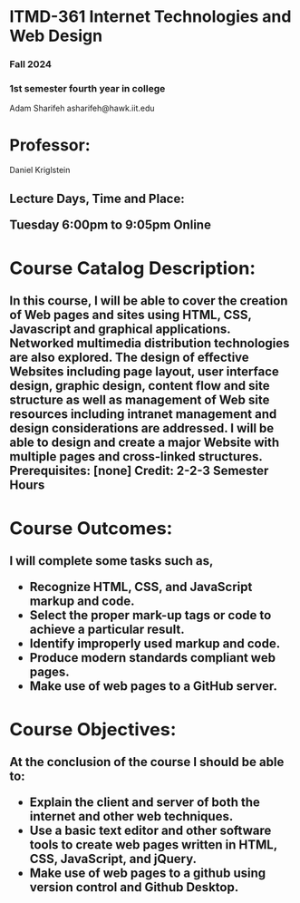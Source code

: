 <!DOCTYPE html>
<html lang="en">
<head>
	<meta charset="UTF-8">
	<title>ITMD-361 Internet Technologies and Web Design</title>
</head>
<body>
	<h1>ITMD-361 Internet Technologies and Web Design</h1>
	<h3>Fall 2024</h3>
	<h3>1st semester fourth year in college</h3>
	<p>Adam Sharifeh asharifeh@hawk.iit.edu</p>
	<h1>Professor:</h1>
	<p>Daniel Kriglstein</p>
	<h2>Lecture Days, Time and Place:<h/2>
	<p>Tuesday 6:00pm to 9:05pm Online</p>
	<h2>Course Catalog Description:</h2>
	<p>In this course, I will be able to cover the creation of Web pages and sites using HTML, CSS, Javascript and graphical applications. Networked multimedia distribution technologies are also explored. The design of effective Websites including page layout, user interface design, graphic design, content flow and site structure as well as management of Web site resources including intranet management and design considerations are addressed. I will be able to design and create a major Website with multiple pages and cross-linked structures. <strong>Prerequisites</strong>: [none] <strong>Credit</strong>: 2-2-3 Semester Hours</p>
	<h2>Course Outcomes:</h2>
	<p>I will complete some tasks such as,</p>
	<ul>
		<li>Recognize HTML, CSS, and JavaScript markup and code.</li>
		<li>Select the proper mark-up tags or code to achieve a particular result.</li>
		<li>Identify improperly used markup and code.</li>
		<li>Produce modern standards compliant web pages.</li>
		<li>Make use of web pages to a GitHub server.</li>
	</ul>
	<h2>Course Objectives:</h2>
	<p> At the conclusion of the course I should be able to:</p>
	<ul>
		<li>Explain the client and server of both the internet and other web techniques.</li>
		<li>Use a basic text editor and other software tools to create web pages written in HTML, CSS, JavaScript, and jQuery.</li>
		<li>Make use of web pages to a github using version control and Github Desktop.</li>
	</ul>
</body>
</html>
